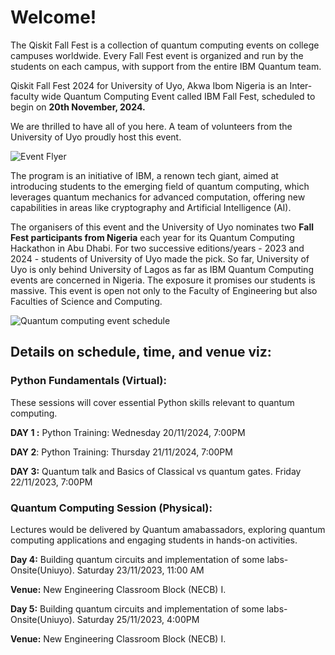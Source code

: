 # Welcome!
The Qiskit Fall Fest is a collection of quantum computing events on college campuses worldwide. Every Fall Fest event is organized and run by the students on each campus, with support from the entire IBM Quantum team.

Qiskit Fall Fest 2024 for University of Uyo, Akwa Ibom Nigeria is an Inter-faculty wide Quantum Computing Event called IBM Fall Fest, scheduled to begin on **20th November, 2024.**

We are thrilled to have all of you here. A team of volunteers from the University of Uyo proudly host this event.

![Event Flyer](https://github.com/user-attachments/assets/371ebba4-0ddd-4c29-9bf5-c828c8413116)

The program is an initiative of IBM, a renown tech giant,  aimed at introducing students to the emerging field of quantum computing, which leverages quantum mechanics for advanced computation, offering new capabilities in areas like cryptography and Artificial Intelligence (AI).

The organisers of this event and the University of Uyo nominates two **Fall Fest participants from Nigeria** each year for its Quantum Computing Hackathon in Abu Dhabi. For two successive editions/years - 2023 and 2024 - students of University of Uyo made the pick. So far, University of Uyo is only behind University of Lagos as far as IBM Quantum Computing events are concerned in Nigeria. The exposure it promises our students is massive. This event is open not only to the Faculty of Engineering but also  Faculties of Science and Computing. 


![Quantum computing event schedule](https://github.com/user-attachments/assets/7a50cdd6-5899-475b-a5ef-58ac0bc50045)


## Details on schedule, time, and venue viz:

### Python Fundamentals (Virtual):
These sessions will cover essential Python skills relevant to quantum computing.

**DAY 1 :** Python Training: Wednesday 20/11/2024, 7:00PM

**DAY 2**: Python Training: Thursday 21/11/2024,  7:00PM

**DAY 3:** Quantum talk and Basics of Classical vs quantum gates. Friday 22/11/2023,  7:00PM

### Quantum Computing Session (Physical):
Lectures would be delivered by Quantum amabassadors, exploring quantum computing applications and engaging students in hands-on activities.

**Day 4:** Building quantum circuits and implementation of some labs- Onsite(Uniuyo). Saturday 23/11/2023, 11:00 AM

**Venue:** New Engineering Classroom Block (NECB) I.

**Day 5:** Building quantum circuits and implementation of some labs- Onsite(Uniuyo). Saturday 25/11/2023, 4:00PM

**Venue:** New Engineering Classroom Block (NECB) I.
